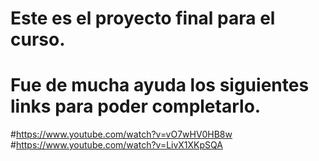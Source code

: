# Este es el proyecto final para el curso. 
# Fue de mucha ayuda los siguientes links para poder completarlo.
#https://www.youtube.com/watch?v=vO7wHV0HB8w
#https://www.youtube.com/watch?v=LivX1XKpSQA
